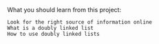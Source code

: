 What you should learn from this project:

    Look for the right source of information online
    What is a doubly linked list
    How to use doubly linked lists
